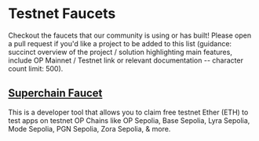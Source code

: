 # Testnet Faucets

Checkout the faucets that our community is using or has built! Please open a pull request if you'd like a project to be added to this list (guidance: succinct overview of the project / solution highlighting main features, include OP Mainnet / Testnet link or relevant documentation -- character count limit: 500). 

## [Superchain Faucet](https://app.optimism.io/faucet) 

This is a developer tool that allows you to claim free testnet Ether (ETH) to test apps on testnet OP Chains like OP Sepolia, Base Sepolia, Lyra Sepolia, Mode Sepolia, PGN Sepolia, Zora Sepolia, & more. 

